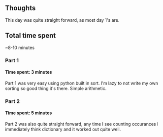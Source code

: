 ## Thoughts

This day was quite straight forward, as most day 1's are.

## Total time spent

~8-10 minutes

### Part 1
#### Time spent: 3 minutes
Part 1 was very easy using python built in sort. I'm lazy to not write my own sorting
so good thing it's there. Simple arithmetic.

### Part 2
#### Time spent: 5 minutes
Part 2 was also quite straight forward, any time I see counting occurances I immediately
think dictionary and it worked out quite well.